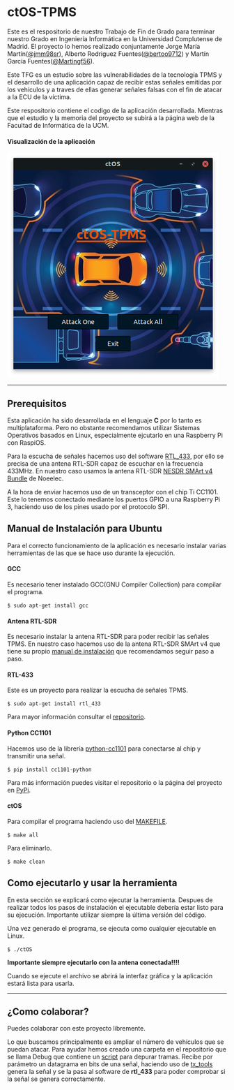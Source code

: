 # ctOS-TPMS
Este es el respositorio de nuestro Trabajo de Fin de Grado para terminar nuestro Grado en Ingeniería Informática en la Universidad Complutense de Madrid. El proyecto lo hemos realizado conjuntamente Jorge María Martín([@jmm98sr](https://github.com/jmm98sr)), Alberto Rodriguez Fuentes([@bertoo9712](https://github.com/bertoo9712)) y Martín García Fuentes([@Martingf56](https://github.com/Martingf56)).

Este TFG es un estudio sobre las vulnerabilidades de la tecnología TPMS y el desarrollo de una aplicación capaz de recibir estas señales emitidas por los vehículos y a traves de ellas generar señales falsas con el fin de atacar a la ECU de la víctima. 

Este respositorio contiene el codigo de la aplicación desarrollada. Mientras que el estudio y la memoria del proyecto se subirá a la página web de la Facultad de Informática de la UCM.

####  Visualización de la aplicación

![Pantalla principal CtOs](/img/CapturaPantallaPrincipalInterfazCtOs.png "Pantalla de inicio interfaz de CtOS")

___

## Prerequisitos
Esta aplicación ha sido desarrollada en el lenguaje **C** por lo tanto es multiplataforma. Pero no obstante recomendamos utilizar Sistemas Operativos basados en Linux, especialmente ejcutarlo en una Raspberry Pi con RaspiOS.

Para la escucha de señales hacemos uso del software [RTL_433](https://github.com/merbanan/rtl_433), por ello se precisa de una antena RTL-SDR capaz de escuchar en la frecuencia 433MHz. En nuestro caso usamos la antena RTL-SDR [NESDR SMArt v4 Bundle](https://www.nooelec.com/store/sdr/sdr-receivers/nesdr-smart.html) de Noeelec.

A la hora de enviar hacemos uso de un transceptor con el chip Ti CC1101. Este lo tenemos conectado mediante los puertos GPIO a una Raspberry Pi 3, haciendo uso de los pines usado por el protocolo SPI.

## Manual de Instalación para Ubuntu
Para el correcto funcionamiento de la aplicación es necesario instalar varias herramientas de las que se hace uso durante la ejecución.

#### GCC 
Es necesario tener instalado GCC(GNU Compiler Collection) para compilar el programa.

    $ sudo apt-get install gcc

#### Antena RTL-SDR
Es necesario instalar la antena RTL-SDR para poder recibir las señales TPMS. En nuestro caso hacemos uso de la antena RTL-SDR SMArt v4 que tiene su propio [manual de instalación](https://www.nooelec.com/store/downloads/dl/file/id/72/product/294/nesdr_installation_manual_for_ubuntu.pdf) que recomendamos seguir paso a paso.

#### RTL-433
Este es un proyecto para realizar la escucha de señales TPMS. 

    $ sudo apt-get install rtl_433 

Para mayor información consultar el [repositorio](https://github.com/merbanan/rtl_433).

#### Python CC1101
Hacemos uso de la librería [python-cc1101](https://github.com/fphammerle/python-cc1101) para conectarse al chip y transmitir una señal.

    $ pip install cc1101-python
    
Para más información puedes visitar el repositorio o la página del proyecto en [PyPi](https://pypi.org/project/cc1101-python/).

#### ctOS
Para compilar el programa haciendo uso del [MAKEFILE](/makefile).
    
    $ make all 
    
Para eliminarlo.

    $ make clean

## Como ejecutarlo y usar la herramienta
En esta sección se explicará como ejecutar la herramienta. Despues de realizar todos los pasos de instalación el ejecutable debería estar listo para su ejecución. Importante utilizar siempre la última versión del código.

Una vez generado el programa, se ejecuta como cualquier ejecutable en Linux.

    $ ./ctOS
    
 **Importante siempre ejecutarlo con la antena conectada!!!!**
 
 Cuando se ejecute el archivo se abrirá la interfaz gráfica y la aplicación estará lista para usarla.

___

## ¿Como colaborar?
Puedes colaborar con este proyecto libremente.

Lo que buscamos principalmente es ampliar el número de vehículos que se puedan atacar. Para ayudar hemos creado una carpeta en el repositorio que se llama Debug que contiene un [script](/Debug/debugDatagramRTL.sh) para depurar tramas. Recibe por parámetro un datagrama en bits de una señal, haciendo uso de [tx_tools](https://github.com/triq-org/tx_tools/tree/master/src) genera la señal y se la pasa al software de **rtl_433** para poder comprobar si la señal se genera correctamente. 

